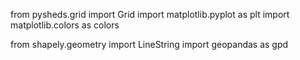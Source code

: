 from pysheds.grid import Grid
import matplotlib.pyplot as plt
import matplotlib.colors as colors

from shapely.geometry import LineString
import geopandas as gpd
